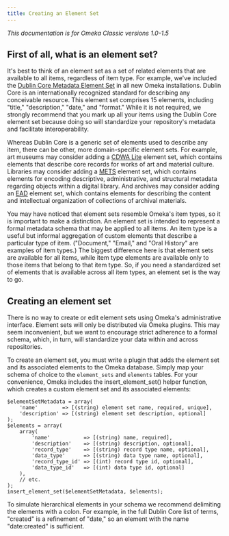 ```yaml
---
title: Creating an Element Set
---
```

*This documentation is for Omeka Classic versions 1.0-1.5*


First of all, what is an element set?
------------------------------------------------------
It's best to think of an element set as a set of related elements that are available to all items, regardless of item type. For example, we've included the [Dublin Core Metadata Element Set](http://dublincore.org/documents/dces/) in all new Omeka installations. Dublin Core is an internationally recognized standard for describing any conceivable resource. This element set comprises 15 elements, including "title," "description," "date," and "format." While it is not required, we strongly recommend that you mark up all your items using the Dublin Core element set because doing so will standardize your repository's metadata and facilitate interoperability.

Whereas Dublin Core is a generic set of elements used to describe any item, there can be other, more domain-specific element sets. For example, art museums may consider adding a [CDWA Lite](http://www.getty.edu/research/conducting_research/standards/cdwa/cdwalite.html) element set, which contains elements that describe core records for works of art and material culture. Libraries may consider adding a [METS](http://www.loc.gov/standards/mets/) element set, which contains elements for encoding descriptive, administrative, and structural metadata regarding objects within a digital library. And archives may consider adding an [EAD](http://www.loc.gov/ead) element set, which contains elements for describing the content and intellectual organization of collections of archival materials.

You may have noticed that element sets resemble Omeka's item types, so it is important to make a distinction. An element set is intended to represent a formal metadata schema that may be applied to all items. An item type is a useful but informal aggregation of custom elements that describe a particular type of item. ("Document," "Email," and "Oral History" are examples of item types.) The biggest difference here is that element sets are available for all items, while item type elements are available only to those items that belong to that item type. So, if you need a standardized set of elements that is available across all item types, an element set is the way to go.

Creating an element set
----------------------------------------------------------------
There is no way to create or edit element sets using Omeka's administrative interface. Element sets will only be distributed via Omeka plugins. This may seem inconvenient, but we want to encourage strict adherence to a formal schema, which, in turn, will standardize your data within and across repositories.

To create an element set, you must write a plugin that adds the element set and its associated elements to the Omeka database. Simply map your schema of choice to the `element_sets` and `elements` tables. For your convenience, Omeka includes the insert\_element\_set() helper function, which creates a custom element set and its associated elements:

``` {.de1}
$elementSetMetadata = array(
    'name'        => [(string) element set name, required, unique], 
    'description' => [(string) element set description, optional]
);
$elements = array(
    array(
        'name'           => [(string) name, required],
        'description'    => [(string) description, optional],
        'record_type'    => [(string) record type name, optional],
        'data_type'      => [(string) data type name, optional],
        'record_type_id' => [(int) record type id, optional],
        'data_type_id'   => [(int) data type id, optional]
    ), 
    // etc.
);
insert_element_set($elementSetMetadata, $elements);
```

To simulate hierarchical elements in your schema we recommend delimiting the elements with a colon. For example, in the full Dublin Core list of terms, "created" is a refinement of "date," so an element with the name "date:created" is sufficient.